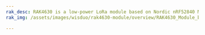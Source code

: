 ```yaml
---
rak_desc: RAK4630 is a low-power LoRa module based on Nordic nRF52840 MCU that supports Bluetooth 5.0 (Bluetooth Low Energy) and the newest SX1262 LoRa transceiver from Semtech. RAK4630 firmware is based on RUI3.
rak_img: /assets/images/wisduo/rak4630-module/overview/RAK4630_Module_buy.png

---
```


<rk-redirect to="/Product-Categories/WisDuo/RAK4630-Module/Overview/" />